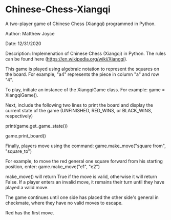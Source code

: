 # Chinese-Chess-Xiangqi
A two-player game of Chinese Chess (Xiangqi) programmed in Python.

Author: Matthew Joyce

Date: 12/31/2020

Description: Implemenation of Chinese Chess (Xiangqi) in Python. The rules 
can be found here (https://en.wikipedia.org/wiki/Xiangqi).
 
This game is played using algebraic notation to represent the squares on 
the board. For example, "a4" represents the piece in column "a" and row "4". 

To play, initiate an instance of the XiangqiGame class. For example: 
game = XiangqiGame().

Next, include the following two lines to print the board and display the 
current state of the game (UNFINISHED, RED_WINS, or BLACK_WINS, respectively)

print(game.get_game_state())

game.print_board()

Finally, players move using the command: game.make_move("square from", "square_to")

For example, to move the red general one square forward from his starting position, enter:
game.make_move("e1", "e2")

make_move() will return True if the move is valid, otherwise it will return False. If a
player enters an invalid move, it remains their turn until they have played a valid move.

The game continues until one side has placed the other side's general in checkmate, 
where they have no valid moves to escape.

Red has the first move.

